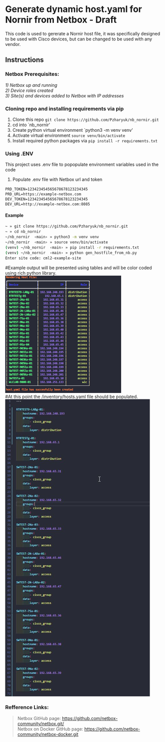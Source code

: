 # Generate dynamic host.yaml for Nornir from Netbox - Draft
This code is used to gererate a Nornir host file, it was specifically designed to be used with Cisco devices, but can be changed to be used with any vendor.

## Instructions
### Netbox Prerequisites:
<i>1) Netbox up and running</i><br/>
<i>2) Device roles created</i><br/>
<i>3) Site(s) and devices added to Netbox with IP addresses</i>

### Cloning repo and installing requirements via pip

1. Clone this repo `git clone https://github.com/Pzharyuk/nb_nornir.git`
2. cd into `nb_nornir'
3. Create python virtual environment `python3 -m venv venv'
4. Activate virtual environment `source venv/bin/activate`
5. Install required python packages via `pip install -r requirements.txt`

### Using .ENV
This project uses .env file to popopulate environment variables used in the code<br/>
1. Populate .env file with Netbox url and token
```
PRD_TOKEN=123423454565678678123234345
PRD_URL=https://example-netbox.com
DEV_TOKEN=123423454565678678123234345
DEV_URL=http://example-netbox.com:8085
```

#### Example 
```zsh
~ » git clone https://github.com/Pzharyuk/nb_nornir.git
~ » cd nb_nornir
~/nb_nornir  ‹main› » python3 -m venv venv
~/nb_nornir  ‹main› » source venv/bin/activate
(venv) ~/nb_nornir  ‹main› » pip install -r requirements.txt
(venv) ~/nb_nornir  ‹main› » python gen_hostfile_from_nb.py
Enter site code: cml2-example-site 
```
#Example output will be presented using tables and will be color coded using rich python library.<br/>
![Example output](/EkL96qxUYAYv1wt.png)
<br/>
#At this point the /inventory/hosts.yaml file should be populated.<br/>
![Example output2](/EkL6Go5UwAAn7kk.jpeg)

### Refference Links:
> Netbox GitHub page:</b> https://github.com/netbox-community/netbox.git/<br/>
> Netbox on Docker GitHub page:</b> https://github.com/netbox-community/netbox-docker.git
